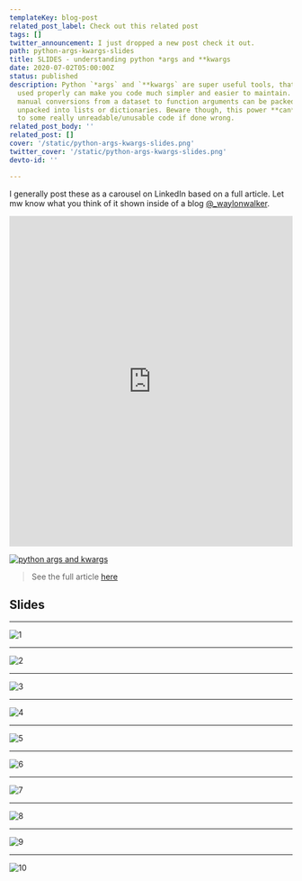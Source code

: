 ```yaml
---
templateKey: blog-post
related_post_label: Check out this related post
tags: []
twitter_announcement: I just dropped a new post check it out.
path: python-args-kwargs-slides
title: SLIDES - understanding python *args and **kwargs
date: 2020-07-02T05:00:00Z
status: published
description: Python `*args` and `**kwargs` are super useful tools, that when
  used properly can make you code much simpler and easier to maintain.  Large
  manual conversions from a dataset to function arguments can be packed and
  unpacked into lists or dictionaries. Beware though, this power **can** lead
  to some really unreadable/unusable code if done wrong.
related_post_body: ''
related_post: []
cover: '/static/python-args-kwargs-slides.png'
twitter_cover: '/static/python-args-kwargs-slides.png'
devto-id: ''

---
```


I generally post these as a carousel on LinkedIn based on a full article.  Let mw know what you think of it shown inside of a blog [@_waylonwalker](https://twitter.com/_WaylonWalker).

<iframe src="https://www.linkedin.com/embed/feed/update/urn:li:ugcPost:6678285914826911744" height="587" width="504" frameborder="0" allowfullscreen="" title="Embedded post"></iframe>


[![python args and kwargs](https://waylonwalker.com/python-args-kwargs.png)](https://waylonwalker.com/blog/python-args-kwargs)
> See the full article [here](https://waylonwalker.com/blog/python-args-kwargs)

## Slides

---

![1](/args-kwargs-slide-1.png)

---

![2](/args-kwargs-slide-2.png)

---

![3](/args-kwargs-slide-3.png)

---

![4](/args-kwargs-slide-4.png)

---

![5](/args-kwargs-slide-5.png)

---

![6](/args-kwargs-slide-6.png)

---

![7](/args-kwargs-slide-7.png)

---

![8](/args-kwargs-slide-8.png)

---

![9](/args-kwargs-slide-9.png)

---

![10](/args-kwargs-slide-10.png)
